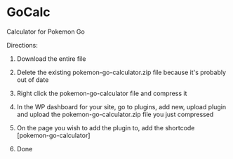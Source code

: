 # GoCalc
Calculator for Pokemon Go

Directions:

1. Download the entire file

2. Delete the existing pokemon-go-calculator.zip file because it's probably out of date

3. Right click the pokemon-go-calculator file and compress it

4. In the WP dashboard for your site, go to plugins, add new, upload plugin and upload the pokemon-go-calculator.zip file you just compressed

5. On the page you wish to add the plugin to, add the shortcode [pokemon-go-calculator]

6. Done
